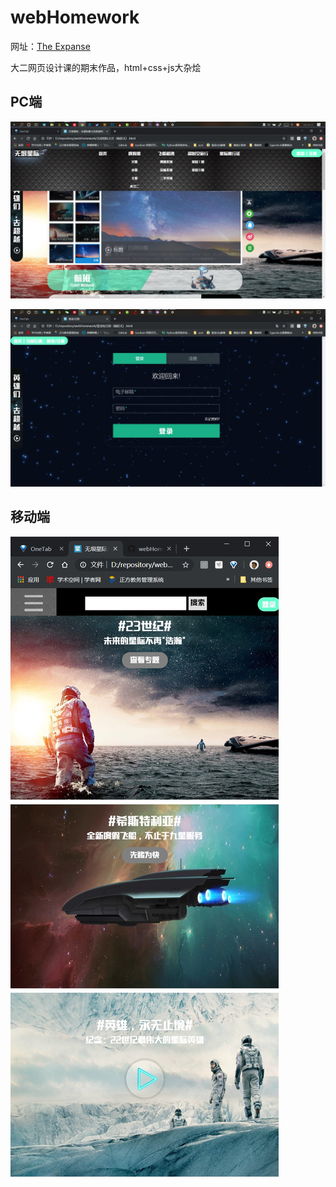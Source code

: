 # webHomework
网址：[The Expanse](https://www.lifeisgg.online/expanse/无垠星际主页（响应式）.html)

大二网页设计课的期末作品，html+css+js大杂烩


## PC端

![](images/web1.png)

![](images/web2.jpg)

## 移动端

![](images/web3.jpg)
